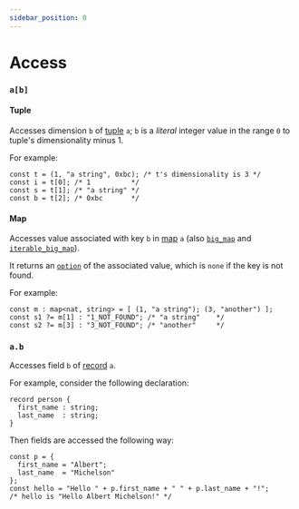 ```yaml
---
sidebar_position: 0
---
```


# Access

### `a[b]`
#### Tuple

Accesses dimension `b` of [tuple](/docs/language-basics/composite#tuple) `a`; `b` is a *literal* integer value in the range `0` to tuple's dimensionality minus 1.

For example:
```archetype
const t = (1, "a string", 0xbc); /* t's dimensionality is 3 */
const i = t[0]; /* 1          */
const s = t[1]; /* "a string" */
const b = t[2]; /* 0xbc       */
```

#### Map

Accesses value associated with key `b` in [map](/docs/language-basics/container#map) `a` (also [`big_map`](/docs/reference/types#big_map<K,%20V>) and [`iterable_big_map`](/docs/reference/types#iterable_big_map<K,%20V>)).

It returns an [`option`](/docs/reference/types#option<T>) of the associated value, which is `none` if the key is not found.

For example:
```archetype
const m : map<nat, string> = [ (1, "a string"); (3, "another") ];
const s1 ?= m[1] : "1_NOT_FOUND"; /* "a string"    */
const s2 ?= m[3] : "3_NOT_FOUND"; /* "another"     */
```
### `a.b`

Accesses field `b` of [record](/docs/language-basics/composite#record) `a`.

For example, consider the following declaration:
```archetype
record person {
  first_name : string;
  last_name  : string;
}
```

Then fields are accessed the following way:
```archetype
const p = {
  first_name = "Albert";
  last_name  = "Michelson"
};
const hello = "Hello " + p.first_name + " " + p.last_name + "!";
/* hello is "Hello Albert Michelson!" */
```
